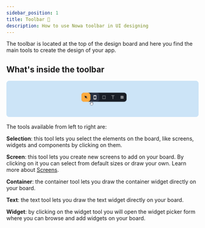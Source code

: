 ```yaml
---
sidebar_position: 1
title: Toolbar 🧰
description: How to use Nowa toolbar in UI designing  
---
```





The toolbar is located at the top of the design board and here you find the main tools to create the design of your app.


## What's inside the toolbar

![](./img/toolbartoolbar.png)

The tools available from left to right are:

**Selection**: this tool lets you select the elements on the board, like screens, widgets and components by clicking on them.

**Screen**: this tool lets you create new screens to add on your board. By clicking on it you can select from default sizes or draw your own. Learn more about [Screens](./screens/).

**Container**: the container tool lets you draw the container widget directly on your board.

**Text**: the text tool lets you draw the text widget directly on your board.

**Widget**: by clicking on the widget tool you will open the widget picker form where you can browse and add widgets on your board.
